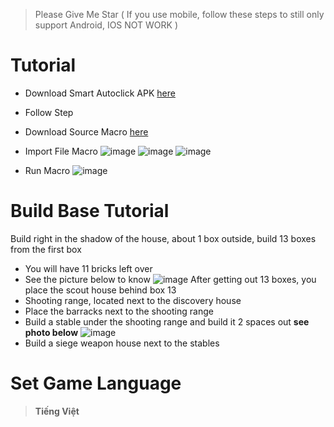 > Please Give Me Star ( If you use mobile, follow these steps to still only support Android, IOS NOT WORK )


# Tutorial

- Download Smart Autoclick APK [here](https://github.com/Nain57/Smart-AutoClicker/releases/download/2.2.0/smartautoclicker-fDroid-release.apk)
- Follow Step
- Download Source Macro [here](https://cdn.discordapp.com/attachments/1020693448690503721/1152925660591951892/auto.zip)
- Import File Macro
![image](https://github.com/SerenityEirlys/Rise-of-KingDooms-Auto-Marco-Bot/assets/100836558/d1fcde71-0aea-4876-b118-9b142a7ce810)
![image](https://github.com/SerenityEirlys/Rise-of-KingDooms-Auto-Marco-Bot/assets/100836558/d212436d-f9cf-4d3d-8f68-af3f34007d48)
![image](https://github.com/SerenityEirlys/Rise-of-KingDooms-Auto-Marco-Bot/assets/100836558/114a1eb4-e44a-4da7-9859-ee970219e64e)

- Run Macro
![image](https://github.com/SerenityEirlys/Rise-of-KingDooms-Auto-Marco-Bot/assets/100836558/f1f9d767-ffd6-4c0d-8ecd-e722e6fcbc98)


# Build Base Tutorial

Build right in the shadow of the house, about 1 box outside, build 13 boxes from the first box
- You will have 11 bricks left over
- See the picture below to know
![image](https://github.com/SerenityEirlys/Rise-of-KingDooms-Auto-Marco-Bot/assets/100836558/7123b6f8-3ddf-49a1-a0d2-0c3d83eb2acb)
After getting out 13 boxes, you place the scout house behind box 13
- Shooting range, located next to the discovery house
- Place the barracks next to the shooting range
- Build a stable under the shooting range and build it 2 spaces out **see photo below**
![image](https://github.com/SerenityEirlys/Rise-of-KingDooms-Auto-Marco-Bot/assets/100836558/c7c2bed0-e075-4a76-93b2-3578bc94d57a)
- Build a siege weapon house next to the stables


# Set Game Language 
> **Tiếng Việt**
